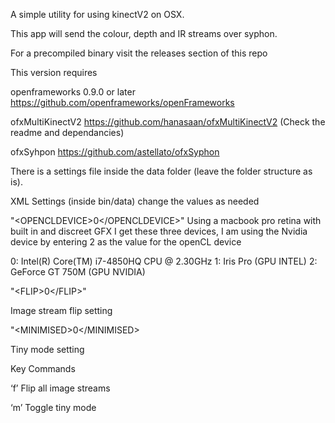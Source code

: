 A simple utility for using kinectV2 on OSX.

This app will send the colour, depth and IR streams over syphon.

For a precompiled binary visit the releases section of this repo



This version requires 

openframeworks 0.9.0 or later
https://github.com/openframeworks/openFrameworks

ofxMultiKinectV2 
https://github.com/hanasaan/ofxMultiKinectV2
(Check the readme and dependancies)

ofxSyhpon
https://github.com/astellato/ofxSyphon

There is a settings file inside the data folder (leave the folder structure as is).

XML Settings (inside bin/data) change the values as needed

"\<OPENCLDEVICE\>0\</OPENCLDEVICE\>"
Using a macbook pro retina with built in and discreet GFX I get these three devices, I am using the Nvidia device by entering 2 as the value for the openCL device

0: Intel(R) Core(TM) i7-4850HQ CPU @ 2.30GHz
1: Iris Pro (GPU INTEL)
2: GeForce GT 750M (GPU NVIDIA)

"\<FLIP\>0\</FLIP\>"

Image stream flip setting

"\<MINIMISED\>0\</MINIMISED\>

Tiny mode setting



Key Commands

‘f’ Flip all image streams

‘m’ Toggle tiny mode


	

